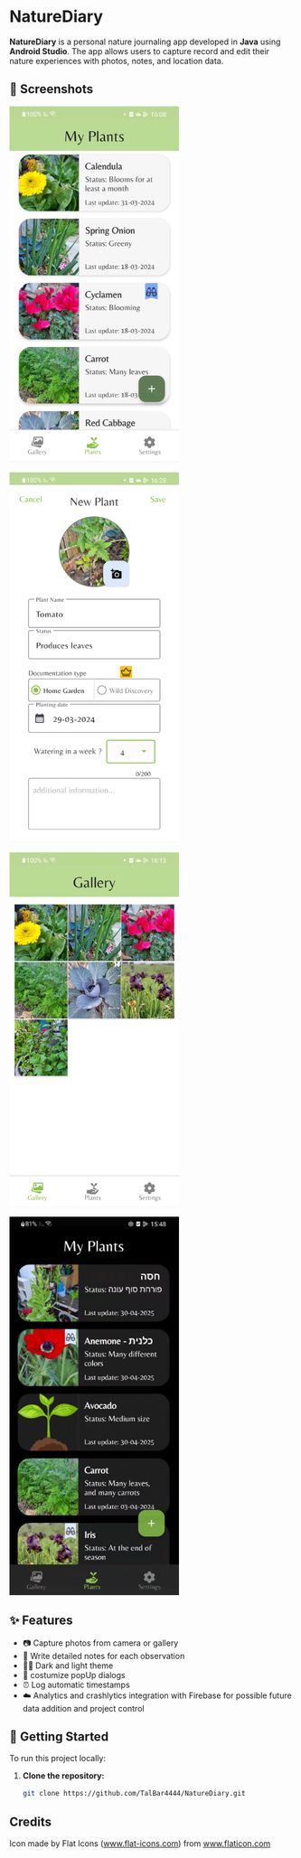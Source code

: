 # NatureDiary

**NatureDiary** is a personal nature journaling app developed in **Java** using **Android Studio**. 
The app allows users to capture record and edit their nature experiences with photos, notes, and location data.

## 📸 Screenshots

<p align="start">
   <kbd><img src="screenshots/main.png" alt="main" width="300"/></kbd>
</p>  

<p align="start">
   <kbd><img src="screenshots/newPlant.png" alt="Add new plant Activity" width="300"/></kbd>
</p>

<p align="start">
   <kbd><img src="screenshots/gallery.png" alt="Gallery" width="300"/></kbd>
</p>

<p align="start">
   <kbd><img src="screenshots/darkMode.png" alt="Dark Mode" width="300"/></kbd>
</p>

## ✨ Features

- 📷 Capture photos from camera or gallery  
- 📝 Write detailed notes for each observation  
- 🌙🔆 Dark and light theme
- 🎉 costumize popUp dialogs
- ⏰ Log automatic timestamps
- ☁️ Analytics and crashlytics integration with Firebase for possible future data addition and project control

## 🚀 Getting Started

To run this project locally:

1. **Clone the repository:**
   ```bash
   git clone https://github.com/TalBar4444/NatureDiary.git
   

## Credits
Icon made by Flat Icons (www.flat-icons.com) from www.flaticon.com
